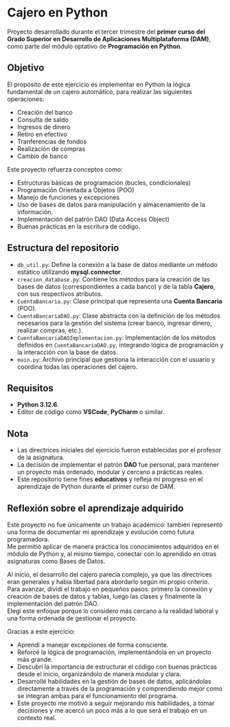 # Cajero en Python

Proyecto desarrollado durante el tercer trimestre del **primer curso del Grado Superior en Desarrollo de Aplicaciones Multiplataforma (DAM)**, como parte del módulo optativo de **Programación en Python**.

## Objetivo

El propósito de este ejercicio es implementar en Python la lógica fundamental de un cajero automático, para realizar las siguientes operaciones: 
- Creación del banco
- Consulta de saldo
- Ingresos de dinero
- Retiro en efectivo
- Tranferencias de fondos
- Realización de compras
- Cambio de banco
    
Este proyecto refuerza conceptos como:
- Estructuras básicas de programación (bucles, condicionales)
- Programación Orientada a Objetos (POO)
- Manejo de funciones y excepciones
- Uso de bases de datos para manipulación y almacenamiento de la información.
- Implementación del patrón DAO (Data Access Object)
- Buenas prácticas en la escritura de código.

## Estructura del repositorio

- `db_util.py`: Define la conexión a la base de datos mediante un método estático utilizando **mysql.connector**.  
- `creacion_database.py`: Contiene los métodos para la creación de las bases de datos (correspondientes a cada banco) y de la tabla **Cajero**, con sus respectivos atributos.  
- `CuentaBancaria.py`: Clase principal que representa una **Cuenta Bancaria** (POO).  
- `CuentaBancariaDAO.py`: Clase abstracta con la definición de los métodos necesarios para la gestión del sistema (crear banco, ingresar dinero, realizar compras, etc.).  
- `CuentaBancariaDAOImplementacion.py`: Implementación de los métodos definidos en `CuentaBancariaDAO.py`, integrando lógica de programación y la interacción con la base de datos. 
- `main.py`: Archivo principal que gestiona la interacción con el usuario y coordina todas las operaciones del cajero.

## Requisitos

- **Python 3.12.6**.  
- Editor de código como **VSCode**, **PyCharm** o similar.  

## Nota

- Las directrices iniciales del ejercicio fueron establecidas por el profesor de la asignatura.  
- La decisión de implementar el patrón **DAO** fue personal, para mantener un proyecto más ordenado, modular y cercano a prácticas reales.  
- Este repositorio tiene fines **educativos** y refleja mi progreso en el aprendizaje de Python durante el primer curso de DAM.  

## Reflexión sobre el aprendizaje adquirido

Este proyecto no fue únicamente un trabajo académico: también representó una forma de documentar mi aprendizaje y evolución como futura programadora.  
Me permitió aplicar de manera práctica los conocimientos adquiridos en el módulo de Python y, al mismo tiempo, conectar con lo aprendido en otras asignaturas como Bases de Datos.  

Al inicio, el desarrollo del cajero parecía complejo, ya que las directrices eran generales y había libertad para abordarlo según mi propio criterio. Para avanzar, dividí el trabajo en pequeños pasos: primero la conexión y creación de bases de datos y tablas, luego las clases y finalmente la implementación del patrón DAO.  
Elegí este enfoque porque lo considero más cercano a la realidad laboral y una forma ordenada de gestionar el proyecto.  

Gracias a este ejercicio:  
- Aprendí a manejar excepciones de forma consciente.  
- Reforcé la lógica de programación, implementándola en un proyecto más grande.  
- Descubrí la importancia de estructurar el código con buenas prácticas desde el inicio, organizándolo de manera modular y clara.
- Desarrollé habilidades en la gestión de bases de datos, aplicándolas directamente a través de la programación y comprendiendo mejor como se integran ambas para el funcionamiento del programa.
- Este proyecto me motivó a seguir mejorando mis habilidades, a tomar decisiones y me acercó un poco más a lo que será el trabajo en un contexto real.
